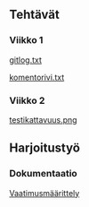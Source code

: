 ## Tehtävät
### Viikko 1

[gitlog.txt](https://github.com/mikkope123/ot-harjoitustyo/blob/master/laskarit/viikko1/gitlog.txt)

[komentorivi.txt](https://github.com/mikkope123/ot-harjoitustyo/blob/master/laskarit/viikko1/komentorivi.txt)

### Viikko 2

[testikattavuus.png](https://github.com/mikkope123/ot-harjoitustyo/blob/master/laskarit/viikko2/testikattavuus.png)

## Harjoitustyö

### Dokumentaatio

[Vaatimusmäärittely](https://github.com/mikkope123/ot-harjoitustyo/blob/master/dokumentaatio/vaatimusmaarittely.md)


